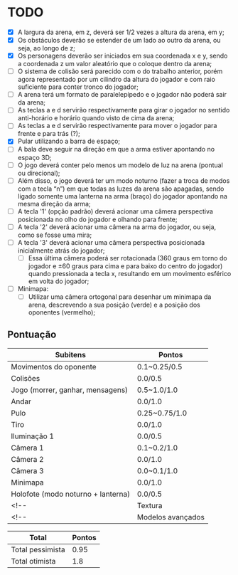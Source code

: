# TODO

- [x] A largura da arena, em z, deverá ser 1/2 vezes a altura da arena, em y;
- [x] Os obstáculos deverão se estender de um lado ao outro da arena, ou seja, ao longo de z;
- [x] Os personagens deverão ser iniciados em sua coordenada x e y, sendo a coordenada z um valor aleatório que o coloque dentro da arena;
- [ ] O sistema de colisão será parecido com o do trabalho anterior, porém agora representado por um cilindro da altura do jogador e com raio suficiente para conter tronco do jogador;
- [ ] A arena terá um formato de paralelepípedo e o jogador não poderá sair da arena;
- [ ] As teclas a e d servirão respectivamente para girar o jogador no sentido anti-horário e horário quando visto de cima da arena;
- [ ] As teclas a e d servirão respectivamente para mover o jogador para frente e para trás (?);
- [x] Pular utilizando a barra de espaço;
- [ ] A bala deve seguir na direção em que a arma estiver apontando no espaço 3D;
- [ ] O jogo deverá conter pelo menos um modelo de luz na arena (pontual ou direcional);
- [ ] Além disso, o jogo deverá ter um modo noturno (fazer a troca de modos com a tecla “n”) em que todas as luzes da arena são apagadas, sendo ligado somente uma lanterna na arma (braço) do jogador apontando na mesma direção da arma;
- [ ] A tecla '1' (opção padrão) deverá acionar uma câmera perspectiva posicionada no olho do jogador e olhando para frente;
- [ ] A tecla '2' deverá acionar uma câmera na arma do jogador, ou seja, como se fosse uma mira;
- [ ] A tecla '3' deverá acionar uma câmera perspectiva posicionada inicialmente atrás do jogador;
   - [ ] Essa última câmera poderá ser rotacionada (360 graus em torno do jogador e ±60 graus para cima e para baixo do centro do jogador) quando pressionada a tecla x, resultando em um movimento esférico em volta do jogador;
- [ ] Minimapa:
   - [ ] Utilizar uma câmera ortogonal para desenhar um minimapa da arena, descrevendo a sua posição (verde) e a posição dos oponentes (vermelho);

## Pontuação

|Subitens|Pontos|
|---|---|
|Movimentos do oponente|0.1~0.25/0.5|
|Colisões|0.0/0.5|
|Jogo (morrer, ganhar, mensagens)|0.5~1.0/1.0|
|Andar|0.0/1.0|
|Pulo|0.25~0.75/1.0|
|Tiro|0.0/1.0|
|Iluminação 1|0.0/0.5|
|Câmera 1|0.1~0.2/1.0|
|Câmera 2|0.0/1.0|
|Câmera 3|0.0~0.1/1.0|
|Minimapa|0.0/1.0|
|Holofote (modo noturno + lanterna)|0.0/0.5|
<!-- |Textura|0.0/1.0| -->
<!-- |Modelos avançados|0.0/1.0| -->

|Total|Pontos|
|---|---|
|Total pessimista|0.95|
|Total otimista|1.8|
